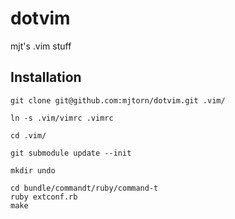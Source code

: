 dotvim
======

mjt's .vim stuff

Installation
------------

    git clone git@github.com:mjtorn/dotvim.git .vim/

    ln -s .vim/vimrc .vimrc

    cd .vim/

    git submodule update --init

    mkdir undo

    cd bundle/commandt/ruby/command-t
    ruby extconf.rb
    make



